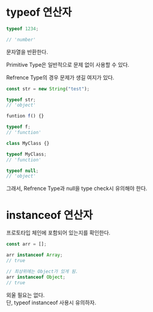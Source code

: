# typeof 연산자

```javascript
typeof 1234;

// 'number'
```

문자열을 반환한다.

Primitive Type은 일반적으로 문제 없이 사용할 수 있다.

Refrence Type의 경우 문제가 생길 여지가 있다.

```javascript
const str = new String("test");

typeof str;
// 'object'

funtion f() {}

typeof f;
// 'function'

class MyClass {}

typeof MyClass;
// 'function'

typeof null;
// 'object'

```

그래서, Refrence Type과 null을 type check시 유의해야 한다.

# instanceof 연산자

프로토타입 체인에 포함되어 있는지를 확인한다.

```javascript
const arr = [];

arr instanceof Array;
// true

// 최상위에는 Object가 있게 됨.
arr instanceof Object;
// true
```

외울 필요는 없다.  
단, typeof instanceof 사용시 유의하자.
